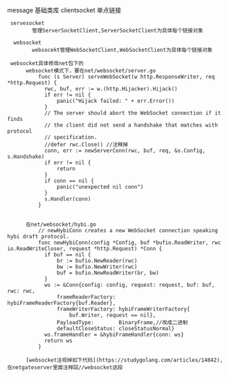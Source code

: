 message 基础类库
     clientsocket
            单点链接
     
     servesocket
            管理ServerSocketClient,ServerSocketClient为具体每个链接对象
            
      websocket
            websocekt管理WebSocketClient,WebSocketClient为具体每个链接对象

     websocket具体修改net包下的
          websocket模式下，要在net/websocket/server.go 
              func (s Server) serveWebSocket(w http.ResponseWriter, req *http.Request) {
              	rwc, buf, err := w.(http.Hijacker).Hijack()
              	if err != nil {
              		panic("Hijack failed: " + err.Error())
              	}
              	// The server should abort the WebSocket connection if it finds
              	// the client did not send a handshake that matches with protocol
              	// specification.
              	//defer rwc.Close() //注释掉  
              	conn, err := newServerConn(rwc, buf, req, &s.Config, s.Handshake)
              	if err != nil {
              		return
              	}
              	if conn == nil {
              		panic("unexpected nil conn")
              	}
              	s.Handler(conn)
              } 
              
              
          在net/websocket/hybi.go 
              // newHybiConn creates a new WebSocket connection speaking hybi draft protocol.
              func newHybiConn(config *Config, buf *bufio.ReadWriter, rwc io.ReadWriteCloser, request *http.Request) *Conn {
                if buf == nil {
                    br := bufio.NewReader(rwc)
                    bw := bufio.NewWriter(rwc)
                    buf = bufio.NewReadWriter(br, bw)
                }
                ws := &Conn{config: config, request: request, buf: buf, rwc: rwc,
                    frameReaderFactory: hybiFrameReaderFactory{buf.Reader},
                    frameWriterFactory: hybiFrameWriterFactory{
                        buf.Writer, request == nil},
                    PayloadType:        BinaryFrame,//改成二进制
                    defaultCloseStatus: closeStatusNormal}
                ws.frameHandler = &hybiFrameHandler{conn: ws}
                return ws
              }
              
          [websocket注视掉如下代码](https://studygolang.com/articles/14842),在netgateserver里面注释回//websocket这段
